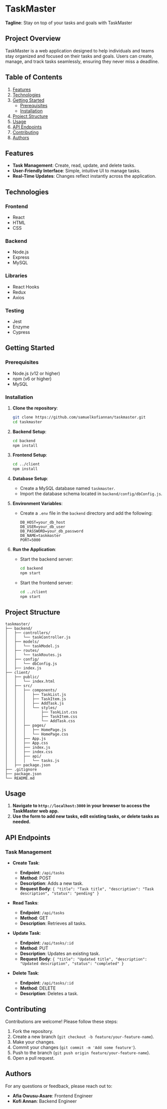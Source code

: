 # TaskMaster

**Tagline**: Stay on top of your tasks and goals with TaskMaster

## Project Overview

TaskMaster is a web application designed to help individuals and teams stay organized and focused on their tasks and goals. Users can create, manage, and track tasks seamlessly, ensuring they never miss a deadline.

## Table of Contents

1. [Features](#features)
2. [Technologies](#technologies)
3. [Getting Started](#getting-started)
   - [Prerequisites](#prerequisites)
   - [Installation](#installation)
4. [Project Structure](#project-structure)
5. [Usage](#usage)
6. [API Endpoints](#api-endpoints)
7. [Contributing](#contributing)
8. [Authors](#authors)

## Features

- **Task Management**: Create, read, update, and delete tasks.
- **User-Friendly Interface**: Simple, intuitive UI to manage tasks.
- **Real-Time Updates**: Changes reflect instantly across the application.

## Technologies

### Frontend

- React
- HTML
- CSS

### Backend

- Node.js
- Express
- MySQL

### Libraries

- React Hooks
- Redux
- Axios

### Testing

- Jest
- Enzyme
- Cypress

## Getting Started

### Prerequisites

- Node.js (v12 or higher)
- npm (v6 or higher)
- MySQL

### Installation

1. **Clone the repository**:
   ```bash
   git clone https://github.com/samuelkofiannan/taskmaster.git
   cd taskmaster
   ```

2. **Backend Setup**:
   ```bash
   cd backend
   npm install
   ```

3. **Frontend Setup**:
   ```bash
   cd ../client
   npm install
   ```

4. **Database Setup**:
   - Create a MySQL database named `taskmaster`.
   - Import the database schema located in `backend/config/dbConfig.js`.

5. **Environment Variables**:
   - Create a `.env` file in the `backend` directory and add the following:
     ```env
     DB_HOST=your_db_host
     DB_USER=your_db_user
     DB_PASSWORD=your_db_password
     DB_NAME=taskmaster
     PORT=5000
     ```

6. **Run the Application**:
   - Start the backend server:
     ```bash
     cd backend
     npm start
     ```
   - Start the frontend server:
     ```bash
     cd ../client
     npm start
     ```

## Project Structure

```plaintext
taskmaster/
├── backend/
│   ├── controllers/
│   │   └── taskController.js
│   ├── models/
│   │   └── taskModel.js
│   ├── routes/
│   │   └── taskRoutes.js
│   ├── config/
│   │   └── dbConfig.js
│   ├── index.js
├── client/
│   ├── public/
│   │   └── index.html
│   ├── src/
│   │   ├── components/
│   │   │   ├── TaskList.js
│   │   │   ├── TaskItem.js
│   │   │   ├── AddTask.js
│   │   │   └── styles/
│   │   │       ├── TaskList.css
│   │   │       ├── TaskItem.css
│   │   │       └── AddTask.css
│   │   ├── pages/
│   │   │   ├── HomePage.js
│   │   │   └── HomePage.css
│   │   ├── App.js
│   │   ├── App.css
│   │   ├── index.js
│   │   ├── index.css
│   │   ├── api/
│   │   │   └── tasks.js
│   ├── package.json
├── .gitignore
├── package.json
└── README.md
```

## Usage

1. **Navigate to `http://localhost:3000` in your browser to access the TaskMaster web app.**
2. **Use the form to add new tasks, edit existing tasks, or delete tasks as needed.**

## API Endpoints

### Task Management

- **Create Task**:
  - **Endpoint**: `/api/tasks`
  - **Method**: POST
  - **Description**: Adds a new task.
  - **Request Body**: `{ "title": "Task title", "description": "Task description", "status": "pending" }`

- **Read Tasks**:
  - **Endpoint**: `/api/tasks`
  - **Method**: GET
  - **Description**: Retrieves all tasks.

- **Update Task**:
  - **Endpoint**: `/api/tasks/:id`
  - **Method**: PUT
  - **Description**: Updates an existing task.
  - **Request Body**: `{ "title": "Updated title", "description": "Updated description", "status": "completed" }`

- **Delete Task**:
  - **Endpoint**: `/api/tasks/:id`
  - **Method**: DELETE
  - **Description**: Deletes a task.

## Contributing

Contributions are welcome! Please follow these steps:

1. Fork the repository.
2. Create a new branch (`git checkout -b feature/your-feature-name`).
3. Make your changes.
4. Commit your changes (`git commit -m 'Add some feature'`).
5. Push to the branch (`git push origin feature/your-feature-name`).
6. Open a pull request.


## Authors

For any questions or feedback, please reach out to:
- **Afia Owusu-Asare**: Frontend Engineer
- **Kofi Annan**: Backend Engineer
